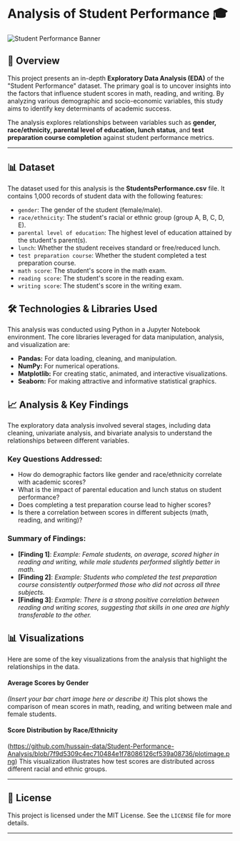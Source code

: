# Analysis of Student Performance 🎓

![Student Performance Banner](https://i.imgur.com/7bYhA8A.png)

## 📖 Overview

This project presents an in-depth **Exploratory Data Analysis (EDA)** of the "Student Performance" dataset. The primary goal is to uncover insights into the factors that influence student scores in math, reading, and writing. By analyzing various demographic and socio-economic variables, this study aims to identify key determinants of academic success.

The analysis explores relationships between variables such as **gender, race/ethnicity, parental level of education, lunch status**, and **test preparation course completion** against student performance metrics.

---

## 📊 Dataset

The dataset used for this analysis is the **StudentsPerformance.csv** file. It contains 1,000 records of student data with the following features:

* `gender`: The gender of the student (female/male).
* `race/ethnicity`: The student's racial or ethnic group (group A, B, C, D, E).
* `parental level of education`: The highest level of education attained by the student's parent(s).
* `lunch`: Whether the student receives standard or free/reduced lunch.
* `test preparation course`: Whether the student completed a test preparation course.
* `math score`: The student's score in the math exam.
* `reading score`: The student's score in the reading exam.
* `writing score`: The student's score in the writing exam.

## 🛠️ Technologies & Libraries Used

This analysis was conducted using Python in a Jupyter Notebook environment. The core libraries leveraged for data manipulation, analysis, and visualization are:

* **Pandas:** For data loading, cleaning, and manipulation.
* **NumPy:** For numerical operations.
* **Matplotlib:** For creating static, animated, and interactive visualizations.
* **Seaborn:** For making attractive and informative statistical graphics.

## 📈 Analysis & Key Findings

The exploratory data analysis involved several stages, including data cleaning, univariate analysis, and bivariate analysis to understand the relationships between different variables.

### Key Questions Addressed:
* How do demographic factors like gender and race/ethnicity correlate with academic scores?
* What is the impact of parental education and lunch status on student performance?
* Does completing a test preparation course lead to higher scores?
* Is there a correlation between scores in different subjects (math, reading, and writing)?

### Summary of Findings:
* **[Finding 1]**: *Example: Female students, on average, scored higher in reading and writing, while male students performed slightly better in math.*
* **[Finding 2]**: *Example: Students who completed the test preparation course consistently outperformed those who did not across all three subjects.*
* **[Finding 3]**: *Example: There is a strong positive correlation between reading and writing scores, suggesting that skills in one area are highly transferable to the other.*

## 📊 Visualizations

Here are some of the key visualizations from the analysis that highlight the relationships in the data.

#### Average Scores by Gender
*(Insert your bar chart image here or describe it)*
This plot shows the comparison of mean scores in math, reading, and writing between male and female students.

#### Score Distribution by Race/Ethnicity
(https://github.com/hussain-data/Student-Performance-Analysis/blob/7f9d5309c4ec710484e1f78086126cf539a08736/plotimage.png)
This visualization illustrates how test scores are distributed across different racial and ethnic groups.

---

## 📜 License

This project is licensed under the MIT License. See the `LICENSE` file for more details.

---
